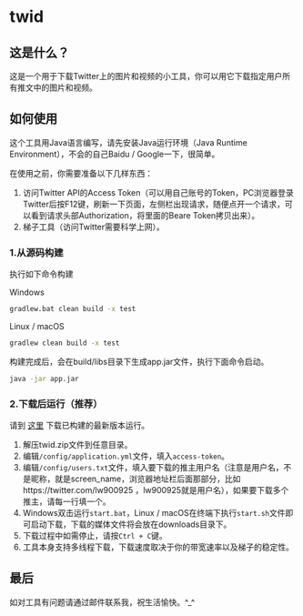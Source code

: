 # twid

## 这是什么？

这是一个用于下载Twitter上的图片和视频的小工具，你可以用它下载指定用户所有推文中的图片和视频。

## 如何使用

这个工具用Java语言编写，请先安装Java运行环境（Java Runtime Environment），不会的自己Baidu / Google一下，很简单。

在使用之前，你需要准备以下几样东西：

1. 访问Twitter API的Access Token（可以用自己账号的Token，PC浏览器登录Twitter后按F12键，刷新一下页面，左侧栏出现请求，随便点开一个请求，可以看到请求头部Authorization，将里面的Beare Token拷贝出来）。
2. 梯子工具（访问Twitter需要科学上网）。

### 1.从源码构建

执行如下命令构建

Windows

```bash
gradlew.bat clean build -x test
```

Linux / macOS

```bash
gradlew clean build -x test
```

构建完成后，会在build/libs目录下生成app.jar文件，执行下面命令启动。

```bash
java -jar app.jar
```

### 2.下载后运行（推荐）

请到 [这里](https://github.com/lw900925/twid/releases) 下载已构建的最新版本运行。

1. 解压twid.zip文件到任意目录。
2. 编辑`/config/application.yml`文件，填入`access-token`。
3. 编辑`/config/users.txt`文件，填入要下载的推主用户名（注意是用户名，不是昵称，就是screen_name，浏览器地址栏后面那部分，比如https://twitter.com/lw900925 ，lw900925就是用户名），如果要下载多个推主，请每一行填一个。
4. Windows双击运行`start.bat`，Linux / macOS在终端下执行`start.sh`文件即可启动下载，下载的媒体文件将会放在downloads目录下。
5. 下载过程中如需停止，请按`Ctrl + C`键。
6. 工具本身支持多线程下载，下载速度取决于你的带宽速率以及梯子的稳定性。

## 最后

如对工具有问题请通过邮件联系我，祝生活愉快。^_^

